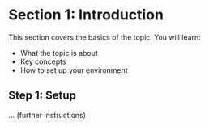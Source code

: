 # Section 1: Introduction

This section covers the basics of the topic. You will learn:

- What the topic is about
- Key concepts
- How to set up your environment

## Step 1: Setup

... (further instructions)

